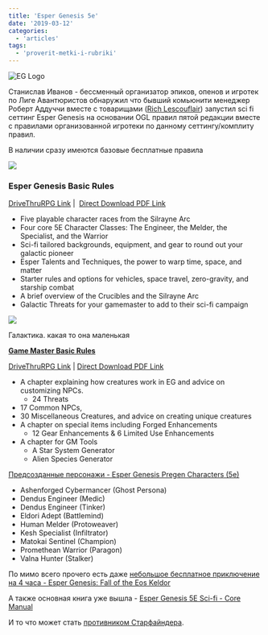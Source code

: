 ```yaml
---
title: 'Esper Genesis 5e'
date: '2019-03-12'
categories:
  - 'articles'
tags:
  - 'proverit-metki-i-rubriki'
---
```


![EG Logo](https://i1.wp.com/alligatoralleyentertainment.com/wp-content/uploads/2016/08/EG-Logo.png?resize=800%2C132&ssl=1)

Станислав Иванов - бессменный организатор эпиков, опенов и игротек по Лиге Авантюристов обнаружил что бывший комьюнити менеджер Роберт Аддуччи вместе с товарищами ([Rich Lescouflair](https://www.dmsguild.com/product/190955/The-Iron-Bastion-Rise-of-the-Blood-Watch?affiliate_id=759617)) запустил sci fi сеттинг Esper Genesis на основании OGL правил пятой редакции вместе с правилами организованной игротеки по данному сеттингу/комплиту правил.

В наличии сразу имеются базовые бесплатные правила

![](https://i2.wp.com/alligatoralleyentertainment.com/wp-content/uploads/2018/11/Aerial-Stalker-by-Tan-Ho-Sim-IG.jpg?resize=400%2C400&ssl=1)

### **Esper Genesis Basic Rules**

[DriveThruRPG Link](https://www.drivethrurpg.com/product/220027/Esper-Genesis-Basic-Rules?affiliate_id=759617) |  [Direct Download PDF Link](https://alligatoralleyentertainment.com/wp-content/uploads/2018/12/Esper_Genesis_Basic_Rules_V03.pdf)

- Five playable character races from the Silrayne Arc
- Four core 5E Character Classes: The Engineer, the Melder, the Specialist, and the Warrior
- Sci-fi tailored backgrounds, equipment, and gear to round out your galactic pioneer
- Esper Talents and Techniques, the power to warp time, space, and matter
- Starter rules and options for vehicles, space travel, zero-gravity, and starship combat
- A brief overview of the Crucibles and the Silrayne Arc
- Galactic Threats for your gamemaster to add to their sci-fi campaign

![](https://alligatoralleyentertainment.com/wp-content/uploads/2018/12/EG_Galaxy_Map.jpg)

Галактика. какая то она маленькая

**[Game Master Basic Rules](https://www.drivethrurpg.com/product/240808/Esper-Genesis-Game-Masters-Basic-Rules--FREE?affiliate_id=393950)**

[DriveThruRPG Link](https://www.drivethrurpg.com/product/240808/Esper-Genesis-Game-Masters-Basic-Rules--FREE?affiliate_id=393950) | [Direct Download PDF Link](https://alligatoralleyentertainment.com/wp-content/uploads/2018/12/Esper_Genesis_Game_Masters_Basic_Rules_-_FREE.pdf)

- A chapter explaining how creatures work in EG and advice on customizing NPCs.
  - 24 Threats
- 17 Common NPCs,
- 30 Miscellaneous Creatures, and advice on creating unique creatures
- A chapter on special items including Forged Enhancements
  - 12 Gear Enhancements & 6 Limited Use Enhancements
- A chapter for GM Tools
  - A Star System Generator
  - Alien Species Generator

[Предсозданные персонажи - Esper Genesis Pregen Characters (5e)](https://www.drivethrurpg.com/product/260073/Esper-Genesis-Pregen-Characters-5e?affiliate_id=759617)

- Ashenforged Cybermancer (Ghost Persona)
- Dendus Engineer (Medic)
- Dendus Engineer (Tinker)
- Eldori Adept (Battlemind)
- Human Melder (Protoweaver)
- Kesh Specialist (Infiltrator)
- Matokai Sentinel (Champion)
- Promethean Warrior (Paragon)
- Valna Hunter (Stalker)

По мимо всего прочего есть даже [небольшое бесплатное приключение на 4 часа - Esper Genesis: Fall of the Eos Keldor](https://www.drivethrurpg.com/product/193173/Esper-Genesis-Fall-of-the-Eos-Keldor?affiliate_id=759617)

А также основная книга уже вышла - [Esper Genesis 5E Sci-fi - Core Manual](https://www.drivethrurpg.com/product/240798/Esper-Genesis-5E-Scifi---Core-Manual?affiliate_id=759617)

И то что может стать [противником Старфайндера](https://www.drivethrurpg.com/product/240798/Esper-Genesis-5E-Scifi---Core-Manual?affiliate_id=759617).
